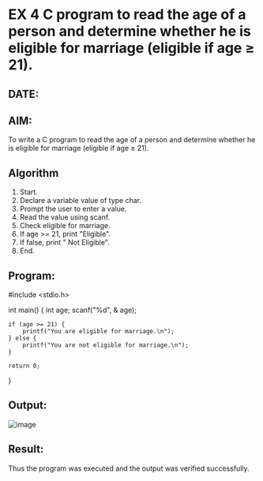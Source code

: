 # EX 4 C program to read the age of a person and determine whether he is eligible for marriage (eligible if age ≥ 21).
## DATE:
## AIM:
To write a C program to read the age of a person and determine whether he is eligible for marriage (eligible if age ≥ 21).

## Algorithm
1. Start.
2. Declare a variable value of type char.
3. Prompt the user to enter a value.
4. Read the value using scanf.
5. Check eligible for marriage.
6. If age >= 21, print "Eligible".
7. If false, print " Not Eligible".
8. End.

## Program:
#include <stdio.h>

int main() {
    int age;
    scanf("%d", & age);

    if (age >= 21) {
        printf("You are eligible for marriage.\n");
    } else {
        printf("You are not eligible for marriage.\n");
    }

    return 0;
}

## Output:

![image](https://github.com/user-attachments/assets/45d00046-d00f-4a35-9d7f-d27c5c311f9c)



## Result:
Thus the program was executed and the output was verified successfully.
